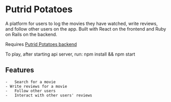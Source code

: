 # Putrid Potatoes

A platform for users to log the movies they have watched, write reviews, and follow other users on the app. Built with React on the frontend and Ruby on Rails on the backend.


Requires [Putrid Potatoes backend](https://github.com/jmarthaller/movie-chat-app-backend)

To play, after starting api server, run:
npm install && npm start

## Features
	-	Search for a movie
	- Write reviews for a movie
	-	Follow other users
	-	Interact with other users' reviews

